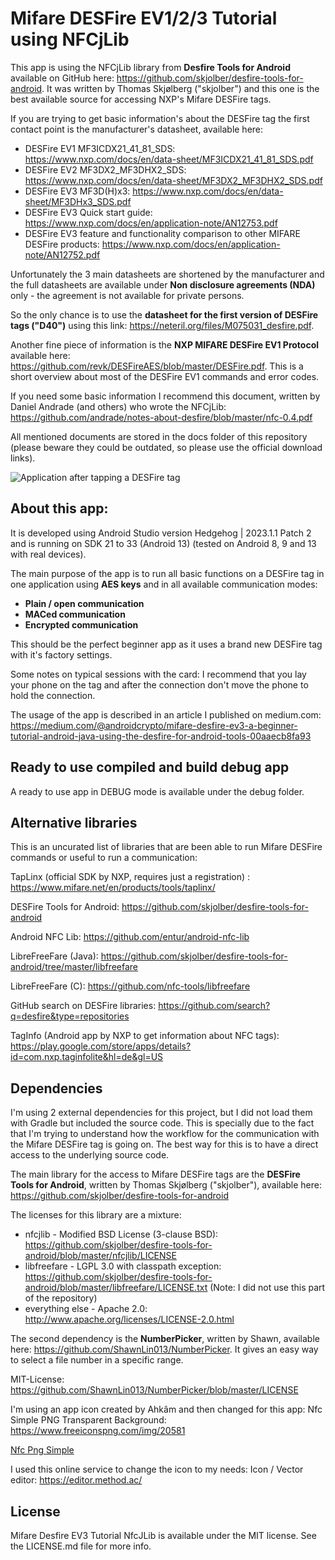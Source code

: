 # Mifare DESFire EV1/2/3 Tutorial using NFCjLib

This app is using the NFCjLib library from **Desfire Tools for Android** available on GitHub here:
https://github.com/skjolber/desfire-tools-for-android. It was written by Thomas Skjølberg ("skjolber") and this one is the best available source for accessing 
NXP's Mifare DESFire tags. 

If you are trying to get basic information's about the DESFire tag the first contact point is the manufacturer's datasheet, available here:
- DESFire EV1 MF3ICDX21_41_81_SDS: https://www.nxp.com/docs/en/data-sheet/MF3ICDX21_41_81_SDS.pdf
- DESFire EV2 MF3DX2_MF3DHX2_SDS: https://www.nxp.com/docs/en/data-sheet/MF3DX2_MF3DHX2_SDS.pdf
- DESFire EV3 MF3D(H)x3: https://www.nxp.com/docs/en/data-sheet/MF3DHx3_SDS.pdf
- DESFire EV3 Quick start guide: https://www.nxp.com/docs/en/application-note/AN12753.pdf
- DESFire EV3 feature and functionality comparison to other MIFARE DESFire products: https://www.nxp.com/docs/en/application-note/AN12752.pdf

Unfortunately the 3 main datasheets are shortened by the manufacturer and the full datasheets are available under **Non disclosure agreements (NDA)** only - 
the agreement is not available for private persons.

So the only chance is to use the **datasheet for the first version of DESFire tags ("D40")** using this link: https://neteril.org/files/M075031_desfire.pdf.

Another fine piece of information is the **NXP MIFARE DESFire EV1 Protocol** available here: https://github.com/revk/DESFireAES/blob/master/DESFire.pdf. 
This is a short overview about most of the DESFire EV1 commands and error codes.

If you need some basic information I recommend this document, written by Daniel Andrade (and others) who wrote the NFCjLib: 
https://github.com/andrade/notes-about-desfire/blob/master/nfc-0.4.pdf

All mentioned documents are stored in the docs folder of this repository (please beware they could be outdated, so please use the official download links).

![Application after tapping a DESFire tag](docs/screenshots/web/desfire02.png)

## About this app:

It is developed using Android Studio version Hedgehog | 2023.1.1 Patch 2 and is running on SDK 21 to 33 (Android 13) (tested on 
Android 8, 9 and 13 with real devices).  

The main purpose of the app is to run all basic functions on a DESFire tag in one application using **AES keys** and in all available communication modes:
- **Plain / open communication**
- **MACed communication**
- **Encrypted communication**

This should be the perfect beginner app as it uses a brand new DESFire tag with it's factory settings.

Some notes on typical sessions with the card: I recommend that you lay your phone on the tag and after the connection don't move the phone to hold the 
connection.

The usage of the app is described in an article I published on medium.com: https://medium.com/@androidcrypto/mifare-desfire-ev3-a-beginner-tutorial-android-java-using-the-desfire-for-android-tools-00aaecb8fa93

## Ready to use compiled and build debug app

A ready to use app in DEBUG mode is available under the debug folder.

## Alternative libraries

This is an uncurated list of libraries that are been able to run Mifare DESFire commands or useful to run a communication:

TapLinx (official SDK by NXP, requires just a registration) : https://www.mifare.net/en/products/tools/taplinx/

DESFire Tools for Android: https://github.com/skjolber/desfire-tools-for-android

Android NFC Lib: https://github.com/entur/android-nfc-lib

LibreFreeFare (Java): https://github.com/skjolber/desfire-tools-for-android/tree/master/libfreefare

LibreFreeFare (C): https://github.com/nfc-tools/libfreefare

GitHub search on DESFire libraries: https://github.com/search?q=desfire&type=repositories

TagInfo (Android app by NXP to get information about NFC tags): https://play.google.com/store/apps/details?id=com.nxp.taginfolite&hl=de&gl=US

## Dependencies

I'm using 2 external dependencies for this project, but I did not load them with Gradle but included the source code. 
This is specially due to the fact that I'm trying to understand how the workflow for the communication with the 
Mifare DESFire tag is going on. The best way for this is to have a direct access to the underlying source code.

The main library for the access to Mifare DESFire tags are the **DESFire Tools for Android**, written by Thomas Skjølberg ("skjolber"), 
available here: https://github.com/skjolber/desfire-tools-for-android 

The licenses for this library are a mixture:
- nfcjlib - Modified BSD License (3-clause BSD): https://github.com/skjolber/desfire-tools-for-android/blob/master/nfcjlib/LICENSE
- libfreefare - LGPL 3.0 with classpath exception: https://github.com/skjolber/desfire-tools-for-android/blob/master/libfreefare/LICENSE.txt (Note: I did not use this part of the repository)
- everything else - Apache 2.0: http://www.apache.org/licenses/LICENSE-2.0.html

The second dependency is the **NumberPicker**, written by Shawn, available here: https://github.com/ShawnLin013/NumberPicker. It gives an easy way 
to select a file number in a specific range.

MIT-License: https://github.com/ShawnLin013/NumberPicker/blob/master/LICENSE

I'm using an app icon created by Ahkâm and then changed for this app: 
Nfc Simple PNG Transparent Background: https://www.freeiconspng.com/img/20581

<a href="https://www.freeiconspng.com/img/20581">Nfc Png Simple</a>

I used this online service to change the icon to my needs: Icon / Vector editor: https://editor.method.ac/

## License

Mifare Desfire EV3 Tutorial NfcJLib is available under the MIT license. See the LICENSE.md file for more info.
